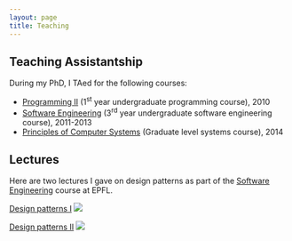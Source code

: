 ```yaml
---
layout: page
title: Teaching
---
```


## Teaching Assistantship

During my PhD, I TAed for the following courses:

* [Programming II](http://isa.epfl.ch/imoniteur_ISAP/!itffichecours.htm?ww_i_matiere=1775702&ww_x_anneeacad=213638028&ww_i_section=945244&ww_i_niveau=6683111&ww_c_langue=en) (1<sup>st</sup> year undergraduate programming course), 2010
* [Software Engineering](http://sweng.epfl.ch/) (3<sup>rd</sup> year undergraduate software engineering course), 2011-2013
* [Principles of Computer Systems](http://pocs.epfl.ch/) (Graduate level systems course), 2014

## Lectures

Here are two lectures I gave on design patterns as part of the [Software Engineering](http://sweng.epfl.ch/) course at EPFL.

<a href="http://klewel.com/conferences/epfl-sweng-2011/index.php?talkID=20">Design patterns I</a>
<a href="http://klewel.com/conferences/epfl-sweng-2011/index.php?talkID=20"><img class="talkSnapshotImg" src="http://www.klewel.com/conferences/epfl-sweng-2011/21/snapshot.jpg" border="0">
</a>

<a href="http://klewel.com/conferences/epfl-sweng-2011/index.php?talkID=21">Design patterns II</a>
<a href="http://klewel.com/conferences/epfl-sweng-2011/index.php?talkID=21">
<img class="talkSnapshotImg" src="http://www.klewel.com/conferences/epfl-sweng-2011/22/snapshot.jpg" border="0"></a>
